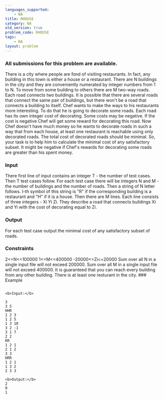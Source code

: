 ```yaml
---
languages_supported:
    - NA
title: RHOUSE
category: NA
old_version: true
problem_code: RHOUSE
tags:
    - NA
layout: problem
---
```

###  All submissions for this problem are available. 

There is a city where people are fond of visiting restaurants. In fact, any building in this town is either a house or a restaurant. There are N buildings in the city and they are conveniently numerated by integer numbers from 1 to N. To move from some building to others there are M two-way roads. Each road connects two buildings. It is possible that there are several roads that connect the same pair of buildings, but there won't be a road that connects a building to itself. Chef wants to make the ways to his restaurants more interesting. To do that he is going to decorate some roads. Each road has its own integer cost of decorating. Some costs may be negative. If the cost is negative Chef will get some reward for decorating this road. Now Chef doesn't have much money so he wants to decorate roads in such a way that from each house, at least one restaurant is reachable using only decorated roads. The total cost of decorated roads should be minimal. So, your task is to help him to calculate the minimal cost of any satisfactory subset. It might be negative if Chef's rewards for decorating some roads are greater than his spent money.

### Input

There first line of input contains an integer T - the number of test cases.
Then T test cases follow. For each test case there will be integers N and M - the number of buildings and the number of roads.
Then a string of N letter follows. I-th symbol of this string is "R" if the corresponding building is a restaurant and "H" if it is a house.
Then there are M lines. Each line consists of three integers - Xi Yi Zi. They describe a road that connects buildings Xi and Yi with the cost of decorating equal to Zi.

### Output

For each test case output the minimal cost of any satisfactory subset of roads.

### Constraints

2<=N<=100000
1<=M<=400000
-20000<=Zi<=20000
Sum over all N in a single input file will not exceed 200000.
Sum over all M in a single input file will not exceed 400000.
It is guaranteed that you can reach every building from any other building.
There is at least one resturant in the city. ### Example

```

<b>Input:</b>

3
3 5
HHR
1 2 3
1 2 5
1 3 10
3 2 -1
3 1 7
2 2
RR
1 2 1
2 1 2
3 3
HRR
1 2 1
1 3 2
2 3 3

<b>Output:</b>
2
0
1

```